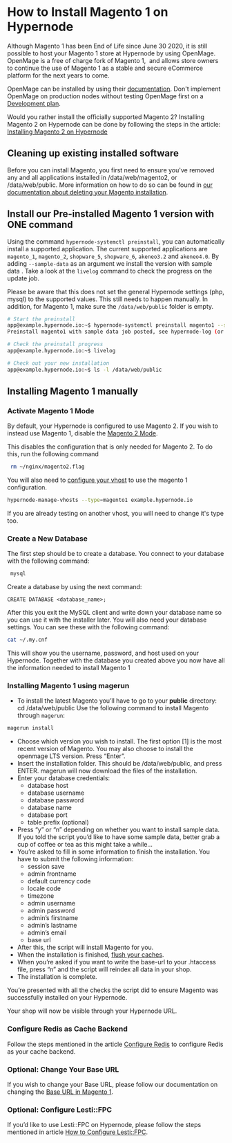 <!-- source: https://support.hypernode.com/en/ecommerce/magento-1/how-to-install-magento-1-on-hypernode/ -->

# How to Install Magento 1 on Hypernode

Although Magento 1 has been End of Life since June 30 2020, it is still possible to host your Magento 1 store at Hypernode by using OpenMage. OpenMage is a free of charge fork of Magento 1,  and allows store owners to continue the use of Magento 1 as a stable and secure eCommerce platform for the next years to come.

OpenMage can be installed by using their [documentation](https://www.openmage.org/magento-lts/install.html). Don't implement OpenMage on production nodes without testing OpenMage first on a [Development plan](https://support.hypernode.com/en/hypernode/tools/how-to-use-hypernode-development-plans).

Would you rather install the officially supported Magento 2? Installing Magento 2 on Hypernode can be done by following the steps in the article: [Installing Magento 2 on Hypernode](https://support.hypernode.com/en/ecommerce/magento-2/how-to-install-magento-2-on-hypernode)

## Cleaning up existing installed software

Before you can install Magento, you first need to ensure you've removed any and all applications installed in /data/web/magento2, or /data/web/public. More information on how to do so can be found in [our documentation about deleting your Magento installation](https://support.hypernode.com/knowledgebase/remove-magento-installation/).

## Install our Pre-installed Magento 1 version with ONE command

Using the command `hypernode-systemctl preinstall`, you can automatically install a supported application. The current supported applications are `magento_1`, `magento_2`, `shopware_5`, `shopware_6`, `akeneo3.2` and `akeneo4.0`. By adding `--sample-data` as an argument we install the version with sample data . Take a look at the `livelog` command to check the progress on the update job.

Please be aware that this does not set the general Hypernode settings (php, mysql) to the supported values. This still needs to happen manually. In addition, for Magento 1, make sure the `/data/web/public` folder is empty.

```bash
# Start the preinstall
app@example.hypernode.io:~$ hypernode-systemctl preinstall magento1 --sample-data
Preinstall magento1 with sample data job posted, see hypernode-log (or livelog) for job progress.

# Check the preinstall progress
app@example.hypernode.io:~$ livelog

# Check out your new installation
app@example.hypernode.io:~$ ls -l /data/web/public
```

## Installing Magento 1 manually

### Activate Magento 1 Mode

By default, your Hypernode is configured to use Magento 2. If you wish to instead use Magento 1, disable the [Magento 2 Mode](https://support.hypernode.com/en/ecommerce/magento-2/how-to-install-magento-2-on-hypernode#Activate-Magento-2-Mode).

This disables the configuration that is only needed for Magento 2. To do this, run the following command

```bash
 rm ~/nginx/magento2.flag
```

You will also need to [configure your vhost](https://support.hypernode.com/en/hypernode/nginx/hypernode-managed-vhosts) to use the magento 1 configuration.

```bash
hypernode-manage-vhosts --type=magento1 example.hypernode.io
```

If you are already testing on another vhost, you will need to change it's type too.

### Create a New Database

The first step should be to create a database. You connect to your database with the following command:

```bash
 mysql
```

Create a database by using the next command:

```mysql
CREATE DATABASE <database_name>;
```

After this you exit the MySQL client and write down your database name so you can use it with the installer later. You will also need your database settings. You can see these with the following command:

```bash
cat ~/.my.cnf
```

This will show you the username, password, and host used on your Hypernode. Together with the database you created above you now have all the information needed to install Magento 1

### Installing Magento 1 using magerun

- To install the latest Magento you’ll have to go to your **public** directory: cd /data/web/public
  Use the following command to install Magento through `magerun`:

```bash
magerun install
```

- Choose which version you wish to install. The first option \[1\] is the most recent version of Magento. You may also choose to install the openmage LTS version. Press “Enter”.
- Insert the installation folder. This should be /data/web/public, and press ENTER. magerun will now download the files of the installation.
- Enter your database credentials:
  - database host
  - database username
  - database password
  - database name
  - database port
  - table prefix (optional)
- Press “y” or “n” depending on whether you want to install sample data.
  If you told the script you’d like to have some sample data, better grab a cup of coffee or tea as this might take a while...
- You’re asked to fill in some information to finish the installation.
  You have to submit the following information:
  - session save
  - admin frontname
  - default currency code
  - locale code
  - timezone
  - admin username
  - admin password
  - admin’s firstname
  - admin’s lastname
  - admin’s email
  - base url
- After this, the script will install Magento for you.
- When the installation is finished, [flush your caches](https://support.hypernode.com/en/ecommerce/magento-1/how-to-flush-the-magento-1-x-caches).
- When you’re asked if you want to write the base-url to your .htaccess file, press “n” and the script will reindex all data in your shop.
- The installation is complete.

You’re presented with all the checks the script did to ensure Magento was successfully installed on your Hypernode.

Your shop will now be visible through your Hypernode URL.

### Configure Redis as Cache Backend

Follow the steps mentioned in the article [Configure Redis](https://support.hypernode.com/en/ecommerce/magento-1/how-to-configure-redis-for-magento-1) to configure Redis as your cache backend.

### Optional: Change Your Base URL

If you wish to change your Base URL, please follow our documentation on changing the [Base URL in Magento 1](https://support.hypernode.com/en/ecommerce/magento-1/how-to-change-the-base-url-in-magento-1-x).

### Optional: Configure Lesti::FPC

If you’d like to use Lesti::FPC on Hypernode, please follow the steps mentioned in article [How to Configure Lesti::FPC](https://support.hypernode.com/en/hypernode/tools/how-to-configure-lesti-fpc).
